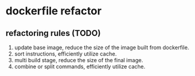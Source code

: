 # dockerfile refactor
## refactoring rules (TODO)
1. update base image, reduce the size of the image built from dockerfile.
2. sort instructions, efficiently utilize cache.
3. multi build stage, reduce the size of the final image.
4. combine or split commands, efficiently utilize cache.